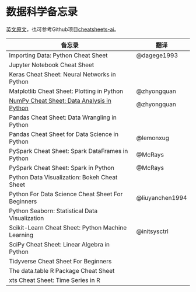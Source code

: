 # 数据科学备忘录
[英文原文](https://www.datacamp.com/community/data-science-cheatsheets)，也可参考Github项目[cheatsheets-ai](https://github.com/kailashahirwar/cheatsheets-ai)。

| 备忘录                                                       | 翻译            |
| ------------------------------------------------------------ | --------------- |
| Importing Data: Python Cheat Sheet                           | @dagege1993     |
| Jupyter Notebook Cheat Sheet                                 |                 |
| Keras Cheat Sheet: Neural Networks in Python                 |                 |
| Matplotlib Cheat Sheet: Plotting in Python                   | @zhyongquan     |
| [NumPy Cheat Sheet: Data Analysis in Python](code/NumPy_Cheat_Sheet) | @zhyongquan     |
| Pandas Cheat Sheet: Data Wrangling in Python                 |                 |
| Pandas Cheat Sheet for Data Science in Python                | @lemonxug       |
| PySpark Cheat Sheet: Spark DataFrames in Python              | @McRays         |
| PySpark Cheat Sheet: Spark in Python                         | @McRays         |
| Python Data Visualization: Bokeh Cheat Sheet                 |                 |
| Python For Data Science Cheat Sheet For Beginners            | @liuyanchen1994 |
| Python Seaborn: Statistical Data Visualization               |                 |
| Scikit-Learn Cheat Sheet: Python Machine Learning            | @initsysctrl    |
| SciPy Cheat Sheet: Linear Algebra in Python                  |                 |
| Tidyverse Cheat Sheet For Beginners                          |                 |
| The data.table R Package Cheat Sheet                         |                 |
| xts Cheat Sheet: Time Series in R                            |                 |